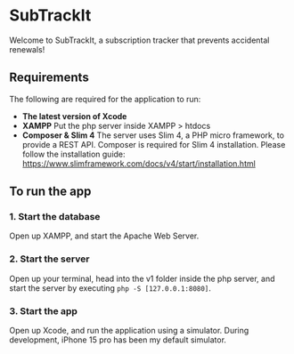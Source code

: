 # SubTrackIt
Welcome to SubTrackIt, a subscription tracker that prevents accidental renewals!

## Requirements
The following are required for the application to run:
* **The latest version of Xcode**
* **XAMPP**
Put the php server inside XAMPP > htdocs
* **Composer & Slim 4**
The server uses Slim 4, a PHP micro framework, to provide a REST API. Composer is required for Slim 4 installation. Please follow the installation guide: https://www.slimframework.com/docs/v4/start/installation.html

## To run the app
### 1. Start the database
Open up XAMPP, and start the Apache Web Server.
### 2. Start the server
Open up your terminal, head into the v1 folder inside the php server, and start the server by executing `php -S [127.0.0.1:8080]`.
### 3. Start the app
Open up Xcode, and run the application using a simulator. During development, iPhone 15 pro has been my default simulator.